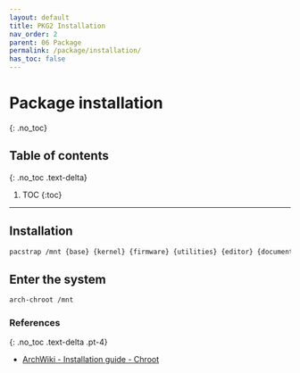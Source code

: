 ```yaml
---
layout: default
title: PKG2 Installation
nav_order: 2
parent: 06 Package
permalink: /package/installation/
has_toc: false
---
```


# Package installation
{: .no_toc}

## Table of contents
{: .no_toc .text-delta}

1. TOC
{:toc}

---

## Installation

```bash
pacstrap /mnt {base} {kernel} {firmware} {utilities} {editor} {documentation}
```

## Enter the system

```bash
arch-chroot /mnt
```

### References
{: .no_toc .text-delta .pt-4}

- [ArchWiki - Installation guide - Chroot](https://wiki.archlinux.org/index.php/Installation_guide#Chroot)
